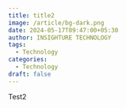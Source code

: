 ```yaml
---
title: title2
image: /article/bg-dark.png
date: 2024-05-17T09:47:00+05:30
author: INSIGHTURE TECHNOLOGY
tags:
  - Technology
categories:
  - Technology
draft: false
---
```

Test2
